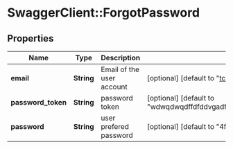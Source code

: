 # SwaggerClient::ForgotPassword

## Properties
Name | Type | Description | Notes
------------ | ------------- | ------------- | -------------
**email** | **String** | Email of the user account | [optional] [default to &quot;tcid@retrotax-aci.com&quot;]
**password_token** | **String** | password token | [optional] [default to &quot;wdwqdwqdffdfddvgadfadsf2ds6f79rcv9vy7wsc24rtg8ws2efqwe3er32&quot;]
**password** | **String** | user prefered password | [optional] [default to &quot;4f6e8fefewf9wefw&quot;]



